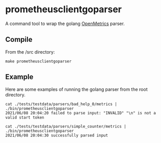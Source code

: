 # prometheusclientgoparser

A command tool to wrap the golang [OpenMetrics](https://github.com/prometheus/prometheus/blob/39d79c3cfb86c47d6bc06a9e9317af582f1833bb/pkg/textparse/openmetricsparse.go#L102) parser.

## Compile

From the /src directory:

```
make prometheusclientgoparser
```


## Example

Here are some examples of running the golang parser from the root directory.

```
cat ./tests/testdata/parsers/bad_help_0/metrics | ./bin/prometheusclientgoparser
2021/06/08 20:04:20 failed to parse input: "INVALID" "\n" is not a valid start token

cat ./tests/testdata/parsers/simple_counter/metrics | ./bin/prometheusclientgoparser
2021/06/08 20:04:30 successfully parsed input
```